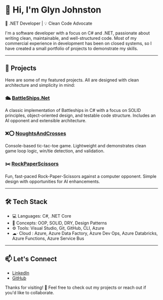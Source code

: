 # 👋 Hi, I'm Glyn Johnston

🎯 .NET Developer | 💡 Clean Code Advocate 

I'm a software developer with a focus on C# and .NET, passionate about writing clean, maintainable, and well-structured code. Most of my commercial experience in development has been on closed systems, so I have created a small portfolio of projects to demonstrate my skills.

---

## 🧠 Projects

Here are some of my featured projects. All are designed with clean architecture and simplicity in mind:

### 🛳️ [BattleShips.Net](https://github.com/glyn1981/BattleShips.Net)
A classic implementation of Battleships in C# with a focus on SOLID principles, object-oriented design, and testable code structure. Includes an AI opponent and extensible architecture.

### ❌⭕ [NoughtsAndCrosses](https://github.com/glyn1981/NoughtsAndCrosses)
Console-based tic-tac-toe game. Lightweight and demonstrates clean game loop logic, win/tie detection, and validation.

### ✂️ [RockPaperScissors](https://github.com/glyn1981/RockPaperScissors)
Fun, fast-paced Rock-Paper-Scissors against a computer opponent. Simple design with opportunities for AI enhancements.

---

## 🛠️ Tech Stack

- 💻 Languages: C#, .NET Core
- 🧱 Concepts: OOP, SOLID, DRY, Design Patterns
- ⚙️ Tools: Visual Studio, Git, GitHub, CLI, Azure
- ☁︎⋅  Cloud : Azure, Azure Data Factory, Azure Dev Ops, Azure Databricks, Azure Functions, Azure Service Bus

---


## 📫 Let's Connect

- [LinkedIn](https://www.linkedin.com/in/glyn-johnston-63b47846/)
- [GitHub](https://github.com/glyn1981)

Thanks for visiting! 🚀 Feel free to check out my projects or reach out if you'd like to collaborate.
